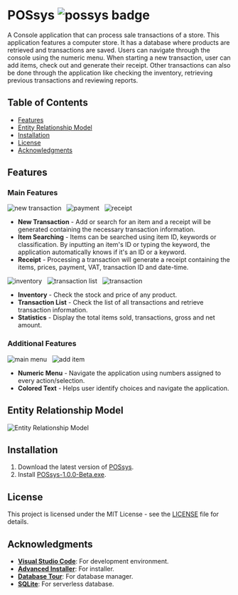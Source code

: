 # POSsys ![possys badge][possys-badge]
A Console application that can process sale transactions of a store. This application features a computer store. It has a database where products are retrieved and transactions are saved. Users can navigate through the console using the numeric menu. When starting a new transaction, user can add items, check out and generate their receipt. Other transactions can also be done through the application like checking the inventory, retrieving previous transactions and reviewing reports.

## Table of Contents
- [Features](#features)
- [Entity Relationship Model](#entity-relationship-model)
- [Installation](#installation)
- [License](#license)
- [Acknowledgments](#acknowledgments)

## Features
### Main Features
![new transaction][new-transaction] &nbsp;
![payment][payment] &nbsp;
![receipt][receipt]
- **New Transaction** - Add or search for an item and a receipt will be generated containing the necessary transaction information.
- **Item Searching** - Items can be searched using item ID, keywords or classification. By inputting an item's ID or typing the keyword, the application automatically knows if it's an ID or a keyword.
- **Receipt** - Processing a transaction will generate a receipt containing the items, prices, payment, VAT, transaction ID and date-time.

![inventory][inventory] &nbsp;
![transaction list][transaction-list] &nbsp;
![transaction][transaction]
- **Inventory** - Check the stock and price of any product.
- **Transaction List** - Check the list of all transactions and retrieve transaction information.
- **Statistics** - Display the total items sold, transactions, gross and net amount.

### Additional Features
![main menu][main-menu] &nbsp;
![add item][add-item]
- **Numeric Menu** - Navigate the application using numbers assigned to every action/selection.
- **Colored Text** - Helps user identify choices and navigate the application.

## Entity Relationship Model
![Entity Relationship Model][erm]

## Installation
1. Download the latest version of [POSsys][release-page].
2. Install [POSsys-1.0.0-Beta.exe][latest-release].

## License
This project is licensed under the MIT License - see the [LICENSE](LICENSE) file for details.

## Acknowledgments
- **[Visual Studio Code][visual-studio-code]**: For development environment.
- **[Advanced Installer][advanced-installer]**: For installer.
- **[Database Tour][database-tour]**: For database manager.
- **[SQLite][sqlite]**: For serverless database.

<!-- Reference -->
[possys-badge]: https://img.shields.io/badge/Console-Point_of_Sale_System-002456

[new-transaction]: https://github.com/AHG-BSCS/Console-Point-of-Sales/assets/130748576/b267ddc4-ff80-4319-8227-b476fb5e3c2b
[payment]: https://github.com/AHG-BSCS/Console-Point-of-Sales/assets/130748576/9be7fb61-8acc-471b-8798-1717a67e1376
[receipt]: https://github.com/AHG-BSCS/Console-Point-of-Sales/assets/130748576/5903c895-7b63-454c-9509-42a446a82a1e
[inventory]: https://github.com/AHG-BSCS/Console-Point-of-Sales/assets/130748576/610c1136-bab4-46d3-b054-efb535bb22a5
[transaction-list]: https://github.com/AHG-BSCS/Console-Point-of-Sales/assets/130748576/0bd05196-b5e6-4479-a900-63efcfe32817
[transaction]: https://github.com/AHG-BSCS/Console-Point-of-Sales/assets/130748576/309bc50d-a280-4c40-ab43-78ad9300ee27
[main-menu]: https://github.com/AHG-BSCS/Console-Point-of-Sales/assets/130748576/c820739b-46d8-4135-abaa-2e0d92584d8c
[add-item]: https://github.com/AHG-BSCS/Console-Point-of-Sales/assets/130748576/2ac1ff18-f98c-4577-9040-8230740c178a
[erm]: https://github.com/AHG-BSCS/Console-Point-of-Sales/assets/130748576/82ea20a2-6377-4577-bf9d-66db784748c8

[release-page]: https://github.com/Mindkerchief/README-MKC-Standard/releases
[latest-release]: https://github.com/Mindkerchief/README-MKC-Standard/releases
[visual-studio-code]: https://code.visualstudio.com/docs
[advanced-installer]: https://www.advancedinstaller.com/user-guide/using.html
[database-tour]: https://www.databasetour.net/documentation/contents.htm
[sqlite]: https://www.sqlite.org/docs.html
